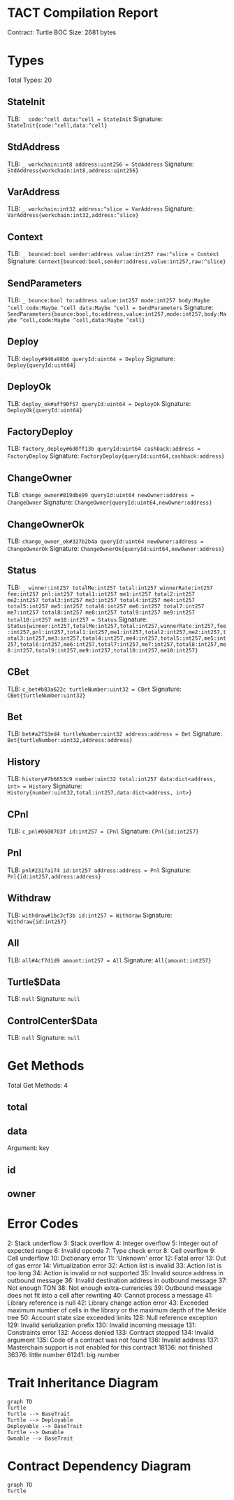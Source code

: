 # TACT Compilation Report
Contract: Turtle
BOC Size: 2681 bytes

# Types
Total Types: 20

## StateInit
TLB: `_ code:^cell data:^cell = StateInit`
Signature: `StateInit{code:^cell,data:^cell}`

## StdAddress
TLB: `_ workchain:int8 address:uint256 = StdAddress`
Signature: `StdAddress{workchain:int8,address:uint256}`

## VarAddress
TLB: `_ workchain:int32 address:^slice = VarAddress`
Signature: `VarAddress{workchain:int32,address:^slice}`

## Context
TLB: `_ bounced:bool sender:address value:int257 raw:^slice = Context`
Signature: `Context{bounced:bool,sender:address,value:int257,raw:^slice}`

## SendParameters
TLB: `_ bounce:bool to:address value:int257 mode:int257 body:Maybe ^cell code:Maybe ^cell data:Maybe ^cell = SendParameters`
Signature: `SendParameters{bounce:bool,to:address,value:int257,mode:int257,body:Maybe ^cell,code:Maybe ^cell,data:Maybe ^cell}`

## Deploy
TLB: `deploy#946a98b6 queryId:uint64 = Deploy`
Signature: `Deploy{queryId:uint64}`

## DeployOk
TLB: `deploy_ok#aff90f57 queryId:uint64 = DeployOk`
Signature: `DeployOk{queryId:uint64}`

## FactoryDeploy
TLB: `factory_deploy#6d0ff13b queryId:uint64 cashback:address = FactoryDeploy`
Signature: `FactoryDeploy{queryId:uint64,cashback:address}`

## ChangeOwner
TLB: `change_owner#819dbe99 queryId:uint64 newOwner:address = ChangeOwner`
Signature: `ChangeOwner{queryId:uint64,newOwner:address}`

## ChangeOwnerOk
TLB: `change_owner_ok#327b2b4a queryId:uint64 newOwner:address = ChangeOwnerOk`
Signature: `ChangeOwnerOk{queryId:uint64,newOwner:address}`

## Status
TLB: `_ winner:int257 totalMe:int257 total:int257 winnerRate:int257 fee:int257 pnl:int257 total1:int257 me1:int257 total2:int257 me2:int257 total3:int257 me3:int257 total4:int257 me4:int257 total5:int257 me5:int257 total6:int257 me6:int257 total7:int257 me7:int257 total8:int257 me8:int257 total9:int257 me9:int257 total10:int257 me10:int257 = Status`
Signature: `Status{winner:int257,totalMe:int257,total:int257,winnerRate:int257,fee:int257,pnl:int257,total1:int257,me1:int257,total2:int257,me2:int257,total3:int257,me3:int257,total4:int257,me4:int257,total5:int257,me5:int257,total6:int257,me6:int257,total7:int257,me7:int257,total8:int257,me8:int257,total9:int257,me9:int257,total10:int257,me10:int257}`

## CBet
TLB: `c_bet#b83a622c turtleNumber:uint32 = CBet`
Signature: `CBet{turtleNumber:uint32}`

## Bet
TLB: `bet#a2753ed4 turtleNumber:uint32 address:address = Bet`
Signature: `Bet{turtleNumber:uint32,address:address}`

## History
TLB: `history#7b6653c9 number:uint32 total:int257 data:dict<address, int> = History`
Signature: `History{number:uint32,total:int257,data:dict<address, int>}`

## CPnl
TLB: `c_pnl#0600703f id:int257 = CPnl`
Signature: `CPnl{id:int257}`

## Pnl
TLB: `pnl#2317a174 id:int257 address:address = Pnl`
Signature: `Pnl{id:int257,address:address}`

## Withdraw
TLB: `withdraw#1bc3cf3b id:int257 = Withdraw`
Signature: `Withdraw{id:int257}`

## All
TLB: `all#4cf7d1d9 amount:int257 = All`
Signature: `All{amount:int257}`

## Turtle$Data
TLB: `null`
Signature: `null`

## ControlCenter$Data
TLB: `null`
Signature: `null`

# Get Methods
Total Get Methods: 4

## total

## data
Argument: key

## id

## owner

# Error Codes
2: Stack underflow
3: Stack overflow
4: Integer overflow
5: Integer out of expected range
6: Invalid opcode
7: Type check error
8: Cell overflow
9: Cell underflow
10: Dictionary error
11: 'Unknown' error
12: Fatal error
13: Out of gas error
14: Virtualization error
32: Action list is invalid
33: Action list is too long
34: Action is invalid or not supported
35: Invalid source address in outbound message
36: Invalid destination address in outbound message
37: Not enough TON
38: Not enough extra-currencies
39: Outbound message does not fit into a cell after rewriting
40: Cannot process a message
41: Library reference is null
42: Library change action error
43: Exceeded maximum number of cells in the library or the maximum depth of the Merkle tree
50: Account state size exceeded limits
128: Null reference exception
129: Invalid serialization prefix
130: Invalid incoming message
131: Constraints error
132: Access denied
133: Contract stopped
134: Invalid argument
135: Code of a contract was not found
136: Invalid address
137: Masterchain support is not enabled for this contract
18136: not finished
36376: little number
61241: big number

# Trait Inheritance Diagram

```mermaid
graph TD
Turtle
Turtle --> BaseTrait
Turtle --> Deployable
Deployable --> BaseTrait
Turtle --> Ownable
Ownable --> BaseTrait
```

# Contract Dependency Diagram

```mermaid
graph TD
Turtle
```